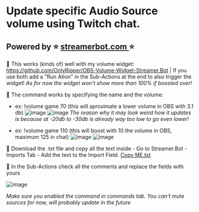 # Update specific Audio Source volume using Twitch chat.

## Powered by ⭐ [streamerbot.com ](https://streamer.bot/) ⭐

🔘 This works (kinds of) well with my volume widget: https://github.com/OnlyRipper/OBS-Volume-Widget-Streamer.Bot | If you use both add a "Run Ation" in the Sub-Actions at the end to also trigger the widget!
*As for now the widget won't show more than 100% if boosted over!*

🔘 The command works by specifying the name and the volume:
* ex: !volume game 70 (this will aproximate a lower volume in OBS with 3.1 db)
 ![image](https://github.com/user-attachments/assets/08dfee88-1601-47d9-b231-138e5431e532)
 ![image](https://github.com/user-attachments/assets/4ed79298-0f06-4bec-88a8-ac8301335138)
*The reason why it may look weird how it updates is because at -20db to -30db is already way too low to go even lower!*

* ex: !volume game 110 (this will boost with 10 the volume in OBS, maximum 125 in chat)
![image](https://github.com/user-attachments/assets/ce70b142-49e0-479f-80b4-a6f7f4db15f7)
![image](https://github.com/user-attachments/assets/d25b46f6-23b1-4138-888d-1a4e63877ad2)                

🔘 Download the .txt file and copy all the text inside - Go to Streamer.Bot - Imports Tab - Add the text to the Import Field.
[Copy ME.txt](https://github.com/user-attachments/files/16823204/Copy.ME.txt)


🔘 In the Sub-Actions check all the comments and replace the fields with yours

![image](https://github.com/user-attachments/assets/399cbbd8-2b69-44fd-8c6e-1f208b2168fa)


*Make sure you enabled the command in commands tab.*
*You can't mute sources for now, will probably update in the future*
